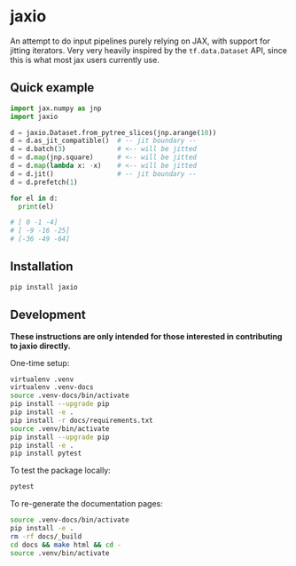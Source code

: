 # jaxio

An attempt to do input pipelines purely relying on JAX, with support for jitting iterators. Very very heavily inspired by the `tf.data.Dataset` API, since this is
what most jax users currently use.

## Quick example

```python
import jax.numpy as jnp
import jaxio

d = jaxio.Dataset.from_pytree_slices(jnp.arange(10))
d = d.as_jit_compatible()  # -- jit boundary --
d = d.batch(3)             # <-- will be jitted
d = d.map(jnp.square)      # <-- will be jitted
d = d.map(lambda x: -x)    # <-- will be jitted
d = d.jit()                # -- jit boundary --
d = d.prefetch(1)

for el in d:
  print(el)

# [ 0 -1 -4]
# [ -9 -16 -25]
# [-36 -49 -64]
```

## Installation

```bash
pip install jaxio
```

## Development

**These instructions are only intended for those interested in contributing to jaxio directly.**

One-time setup:

```bash
virtualenv .venv
virtualenv .venv-docs
source .venv-docs/bin/activate
pip install --upgrade pip
pip install -e .
pip install -r docs/requirements.txt
source .venv/bin/activate
pip install --upgrade pip
pip install -e .
pip install pytest
```

To test the package locally:

```bash
pytest
```

To re-generate the documentation pages:

```bash
source .venv-docs/bin/activate
pip install -e .
rm -rf docs/_build
cd docs && make html && cd -
source .venv/bin/activate
```
